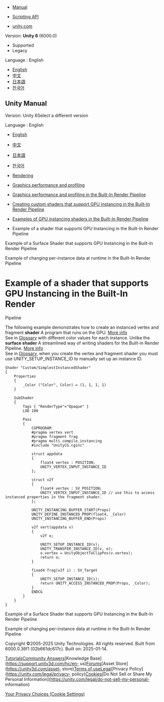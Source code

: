 [](https://docs.unity3d.com)

  * [Manual](../Manual/index.html)
  * [Scripting API](../ScriptReference/index.html)

  * [unity.com](https://unity.com/)

Version: **Unity 6** (6000.0)

  * Supported
  * Legacy

Language : English

  * [English](/Manual/gpu-instancing-vertex-fragment-shader-example.html)
  * [中文](/cn/current/Manual/gpu-instancing-vertex-fragment-shader-example.html)
  * [日本語](/ja/current/Manual/gpu-instancing-vertex-fragment-shader-example.html)
  * [한국어](/kr/current/Manual/gpu-instancing-vertex-fragment-shader-example.html)

[](https://docs.unity3d.com)

## Unity Manual

Version: Unity 6Select a different version

Language : English

  * [English](/Manual/gpu-instancing-vertex-fragment-shader-example.html)
  * [中文](/cn/current/Manual/gpu-instancing-vertex-fragment-shader-example.html)
  * [日本語](/ja/current/Manual/gpu-instancing-vertex-fragment-shader-example.html)
  * [한국어](/kr/current/Manual/gpu-instancing-vertex-fragment-shader-example.html)

  * [Rendering](rendering-and-post-processing.html)
  * [Graphics performance and profiling](graphics-performance-profiling.html)
  * [Graphics performance and profiling in the Built-In Render Pipeline](graphics-performance-birp.html)
  * [Creating custom shaders that support GPU instancing in the Built-In Render Pipeline](gpu-instancing-shader.html)
  * [Examples of GPU instancing shaders in the Built-In Render Pipeline](gpu-instancing-samples.html)
  * Example of a shader that supports GPU Instancing in the Built-In Render Pipeline

[](gpu-instancing-surface-shader-example.html)

Example of a Surface Shader that supports GPU Instancing in the Built-In
Render Pipeline

[](gpu-instancing-change-data.html)

Example of changing per-instance data at runtime in the Built-In Render
Pipeline

# Example of a shader that supports GPU Instancing in the Built-In Render
Pipeline

The following example demonstrates how to create an instanced vertex and
fragment **shader** A program that runs on the GPU. [More info](Shaders.html)  
See in [Glossary](Glossary.html#Shader) with different color values for each
instance. Unlike the **surface shader** A streamlined way of writing shaders
for the Built-in Render Pipeline. [More info](SL-SurfaceShaders.html)  
See in [Glossary](Glossary.html#SurfaceShader), when you create the vertex and
fragment shader you must use UNITY_SETUP_INSTANCE_ID to manually set up an
instance ID.

    
    
    Shader "Custom/SimplestInstancedShader"
    {
        Properties
        {
            _Color ("Color", Color) = (1, 1, 1, 1)
        }
    
        SubShader
        {
            Tags { "RenderType"="Opaque" }
            LOD 100
    
            Pass
            {
                CGPROGRAM
                #pragma vertex vert
                #pragma fragment frag
                #pragma multi_compile_instancing
                #include "UnityCG.cginc"
    
                struct appdata
                {
                    float4 vertex : POSITION;
                    UNITY_VERTEX_INPUT_INSTANCE_ID
                };
    
                struct v2f
                {
                    float4 vertex : SV_POSITION;
                    UNITY_VERTEX_INPUT_INSTANCE_ID // use this to access instanced properties in the fragment shader.
                };
    
                UNITY_INSTANCING_BUFFER_START(Props)
                UNITY_DEFINE_INSTANCED_PROP(float4, _Color)
                UNITY_INSTANCING_BUFFER_END(Props)
    
                v2f vert(appdata v)
                {
                    v2f o;
    
                    UNITY_SETUP_INSTANCE_ID(v);
                    UNITY_TRANSFER_INSTANCE_ID(v, o);
                    o.vertex = UnityObjectToClipPos(v.vertex);
                    return o;
                }
    
                fixed4 frag(v2f i) : SV_Target
                {
                    UNITY_SETUP_INSTANCE_ID(i);
                    return UNITY_ACCESS_INSTANCED_PROP(Props, _Color);
                }
                ENDCG
            }
        }
    }
    

[](gpu-instancing-surface-shader-example.html)

Example of a Surface Shader that supports GPU Instancing in the Built-In
Render Pipeline

[](gpu-instancing-change-data.html)

Example of changing per-instance data at runtime in the Built-In Render
Pipeline

Copyright ©2005-2025 Unity Technologies. All rights reserved. Built from
6000.0.36f1 (02b661dc617c). Built on: 2025-01-14.

[Tutorials](https://learn.unity.com/)[Community
Answers](https://answers.unity3d.com)[Knowledge
Base](https://support.unity3d.com/hc/en-
us)[Forums](https://forum.unity3d.com)[Asset Store](https://unity3d.com/asset-
store)[Terms of
use](https://docs.unity3d.com/Manual/TermsOfUse.html)[Legal](https://unity.com/legal)[Privacy
Policy](https://unity.com/legal/privacy-
policy)[Cookies](https://unity.com/legal/cookie-policy)[Do Not Sell or Share
My Personal Information](https://unity.com/legal/do-not-sell-my-personal-
information)

[Your Privacy Choices (Cookie Settings)](javascript:void\(0\);)

